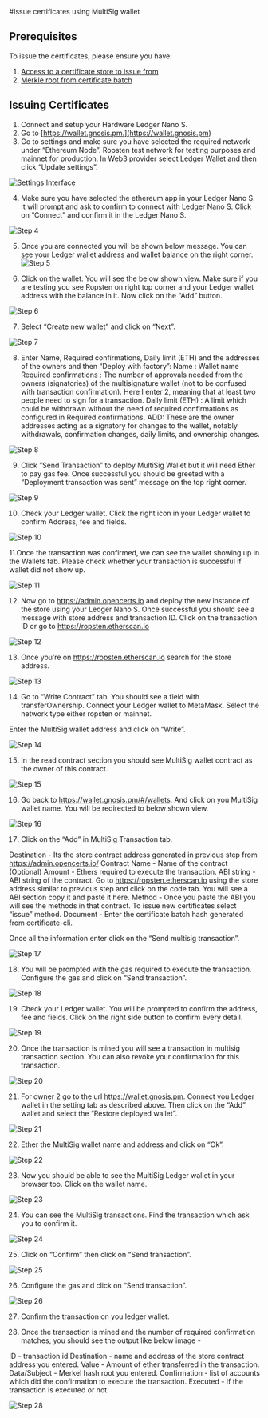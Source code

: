 #Issue certificates using MultiSig wallet

## Prerequisites

To issue the certificates, please ensure you have:

1. [Access to a certificate store to issue from](./deploying_store.md)
2. [Merkle root from certificate batch](./batching_certificates.md)

## Issuing Certificates

1. Connect and setup your Hardware Ledger Nano S.
2. Go to [https://wallet.gnosis.pm.](https://wallet.gnosis.pm)
3. Go to settings and make sure you have selected the required network under “Ethereum Node”. Ropsten test network for testing purposes and mainnet for production. In Web3 provider select Ledger Wallet and then click “Update settings”.

![Settings Interface](./assets/issuing-multsig-certificates/img_1.png)

4. Make sure you have selected the ethereum app in your Ledger Nano S. It will prompt and ask to confirm to connect with Ledger Nano S. Click on “Connect” and confirm it in the Ledger Nano S. 

![Step 4](./assets/issuing-multsig-certificates/img_2.png)


5. Once you are connected you will be shown below message. You can see your Ledger wallet address and wallet balance on the right corner.
![Step 5](./assets/issuing-multsig-certificates/img_3.png)

6. Click on the wallet. You will see the below shown view. Make sure if you are testing you see Ropsten on right top corner and your Ledger wallet address with the balance in it. Now click on the “Add” button.

![Step 6](./assets/issuing-multsig-certificates/img_4.png)


7. Select “Create new wallet” and click on “Next”.

![Step 7](./assets/issuing-multsig-certificates/img_5.png)


8. Enter Name, Required confirmations, Daily limit (ETH) and the addresses of the owners and then “Deploy with factory”:
Name : Wallet name
Required confirmations : The number of approvals needed from the owners (signatories) of the multisignature wallet (not to be confused with transaction confirmation). Here I enter 2, meaning that at least two people need to sign for a transaction.
Daily limit (ETH) : A limit which could be withdrawn without the need of required confirmations as configured in Required confirmations.
ADD: These are the owner addresses acting as a signatory for changes to the wallet, notably withdrawals, confirmation changes, daily limits, and ownership changes.

![Step 8](./assets/issuing-multsig-certificates/img_6.png)

9. Click ”Send Transaction” to deploy MultiSig Wallet but it will need Ether to pay gas fee. Once successful you should be greeted with a “Deployment transaction was sent” message on the top right corner.

![Step 9](./assets/issuing-multsig-certificates/img_7.png)

10. Check your Ledger wallet. Click the right icon in your Ledger wallet to confirm Address, fee and fields. 

![Step 10](./assets/issuing-multsig-certificates/img_8.png)

11.Once the transaction was confirmed, we can see the wallet showing up in the Wallets tab. Please check whether your transaction is successful if wallet did not show up.

![Step 11](./assets/issuing-multsig-certificates/img_9.png)


12. Now go to https://admin.opencerts.io and deploy the new instance of the store using your Ledger Nano S.
Once successful you should see a message with store address and transaction ID. Click on the transaction ID or go to https://ropsten.etherscan.io


![Step 12](./assets/issuing-multsig-certificates/img_10.png)
  

13. Once you’re on https://ropsten.etherscan.io search for the store address. 

![Step 13](./assets/issuing-multsig-certificates/img_11.png)

14. Go to “Write Contract” tab. You should see a field with transferOwnership. Connect your Ledger wallet to MetaMask. Select the network type either ropsten or mainnet.

Enter the MultiSig wallet address and click on “Write”.

![Step 14](./assets/issuing-multsig-certificates/img_12.png)

15. In the read contract section you should see MultiSig wallet contract as the owner of this contract.

![Step 15](./assets/issuing-multsig-certificates/img_13.png)

16. Go back to https://wallet.gnosis.pm/#/wallets. And click on you MultiSig wallet name. You will be redirected to below shown view.

![Step 16](./assets/issuing-multsig-certificates/img_14.png)

17. Click on the “Add” in MultiSig Transaction tab. 

Destination - Its the store contract address generated in previous step from https://admin.opencerts.io/
Contract Name - Name of the contract (Optional)
Amount - Ethers required to execute the transaction.
ABI string - ABI string of the contract. Go to https://ropsten.etherscan.io using the store address similar to previous step and click on the code tab. You will see a ABI section copy it and paste it here. 
Method - Once you paste the ABI you will see the methods in that contract. To issue new certificates select “issue” method.
Document - Enter the certificate batch hash generated from certificate-cli.

Once all the information enter click on the “Send multisig transaction”.

![Step 17](./assets/issuing-multsig-certificates/img_15.png)

18. You will be prompted with the gas required to execute the transaction. Configure the gas and click on “Send transaction”.

![Step 18](./assets/issuing-multsig-certificates/img_16.png)

19. Check your Ledger wallet. You will be prompted to confirm the address, fee and fields. Click on the right side button to confirm every detail.

![Step 19](./assets/issuing-multsig-certificates/img_17.png)

20. Once the transaction is mined you will see a transaction in multisig transaction section. You can also revoke your confirmation for this transaction.

![Step 20](./assets/issuing-multsig-certificates/img_18.png)

21. For owner 2 go to the url https://wallet.gnosis.pm. Connect you Ledger wallet in the setting tab as described above. Then click on the “Add” wallet and select the “Restore deployed wallet”.

![Step 21](./assets/issuing-multsig-certificates/img_19.png)

22. Ether the MultiSig wallet name and address and click on “Ok”.

![Step 22](./assets/issuing-multsig-certificates/img_20.png)

23. Now you should be able to see the MultiSig Ledger wallet in your browser too. Click on the wallet name.

![Step 23](./assets/issuing-multsig-certificates/img_21.png)

24. You can see the MultiSig transactions. Find the transaction which ask you to confirm it.

![Step 24](./assets/issuing-multsig-certificates/img_22.png)


25. Click on “Confirm” then click on “Send transaction”.

![Step 25](./assets/issuing-multsig-certificates/img_23.png)

26. Configure the gas and click on “Send transaction”.

![Step 26](./assets/issuing-multsig-certificates/img_24.png)


27. Confirm the transaction on you ledger wallet. 


28. Once the transaction is mined and the number of required confirmation matches, you should see the output like below image -

ID - transaction id
Destination  - name and address of the store contract address you entered.
Value - Amount of ether transferred in the transaction.
Data/Subject - Merkel hash root you entered.
Confirmation - list of accounts which did the confirmation to execute the transaction.
Executed - If the transaction is executed or not.

![Step 28](./assets/issuing-multsig-certificates/img_25.png)